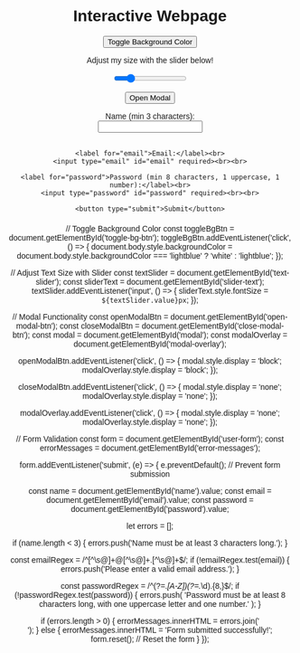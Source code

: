 <!DOCTYPE html>
<html lang="en">
<head>
  <meta charset="UTF-8">
  <meta name="viewport" content="width=device-width, initial-scale=1.0">
  <title>Interactive Webpage</title>
  <style>
    body {
      font-family: Arial, sans-serif;
      text-align: center;
      padding: 20px;
    }
    #modal {
      display: none;
      position: fixed;
      top: 50%;
      left: 50%;
      transform: translate(-50%, -50%);
      background-color: white;
      padding: 20px;
      box-shadow: 0 4px 8px rgba(0, 0, 0, 0.2);
      border-radius: 8px;
    }
    #modal-overlay {
      display: none;
      position: fixed;
      top: 0;
      left: 0;
      width: 100%;
      height: 100%;
      background: rgba(0, 0, 0, 0.5);
    }
  </style>
</head>
<body>
  <h1>Interactive Webpage</h1>

  <!-- Toggle Background Button -->
  <button id="toggle-bg-btn">Toggle Background Color</button>

  <!-- Text Size Slider -->
  <p id="slider-text">Adjust my size with the slider below!</p>
  <input type="range" id="text-slider" min="10" max="40" value="16">

  <!-- Modal Trigger -->
  <button id="open-modal-btn">Open Modal</button>
  <div id="modal-overlay"></div>
  <div id="modal">
    <p>This is a modal!</p>
    <button id="close-modal-btn">Close Modal</button>
  </div>

  <!-- Form with Validation -->
  <form id="user-form">
    <label for="name">Name (min 3 characters):</label><br>
    <input type="text" id="name" required><br><br>

    <label for="email">Email:</label><br>
    <input type="email" id="email" required><br><br>

    <label for="password">Password (min 8 characters, 1 uppercase, 1 number):</label><br>
    <input type="password" id="password" required><br><br>

    <button type="submit">Submit</button>
  </form>

  <!-- Error Message Area -->
  <div id="error-messages" style="color: red; margin-top: 20px;"></div>

  <script src="script.js"></script>
</body>
</html>




// Toggle Background Color
const toggleBgBtn = document.getElementById('toggle-bg-btn');
toggleBgBtn.addEventListener('click', () => {
  document.body.style.backgroundColor =
    document.body.style.backgroundColor === 'lightblue' ? 'white' : 'lightblue';
});

// Adjust Text Size with Slider
const textSlider = document.getElementById('text-slider');
const sliderText = document.getElementById('slider-text');
textSlider.addEventListener('input', () => {
  sliderText.style.fontSize = `${textSlider.value}px`;
});

// Modal Functionality
const openModalBtn = document.getElementById('open-modal-btn');
const closeModalBtn = document.getElementById('close-modal-btn');
const modal = document.getElementById('modal');
const modalOverlay = document.getElementById('modal-overlay');

openModalBtn.addEventListener('click', () => {
  modal.style.display = 'block';
  modalOverlay.style.display = 'block';
});

closeModalBtn.addEventListener('click', () => {
  modal.style.display = 'none';
  modalOverlay.style.display = 'none';
});

modalOverlay.addEventListener('click', () => {
  modal.style.display = 'none';
  modalOverlay.style.display = 'none';
});

// Form Validation
const form = document.getElementById('user-form');
const errorMessages = document.getElementById('error-messages');

form.addEventListener('submit', (e) => {
  e.preventDefault(); // Prevent form submission

  const name = document.getElementById('name').value;
  const email = document.getElementById('email').value;
  const password = document.getElementById('password').value;

  let errors = [];

  if (name.length < 3) {
    errors.push('Name must be at least 3 characters long.');
  }

  const emailRegex = /^[^\s@]+@[^\s@]+\.[^\s@]+$/;
  if (!emailRegex.test(email)) {
    errors.push('Please enter a valid email address.');
  }

  const passwordRegex = /^(?=.*[A-Z])(?=.*\d).{8,}$/;
  if (!passwordRegex.test(password)) {
    errors.push(
      'Password must be at least 8 characters long, with one uppercase letter and one number.'
    );
  }

  if (errors.length > 0) {
    errorMessages.innerHTML = errors.join('<br>');
  } else {
    errorMessages.innerHTML = 'Form submitted successfully!';
    form.reset(); // Reset the form
  }
});
